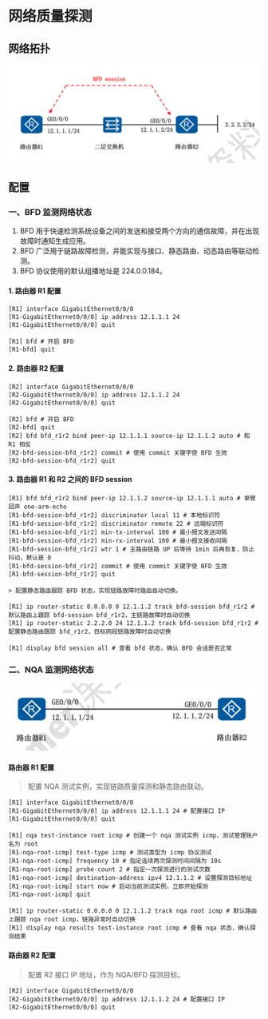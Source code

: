 # 网络质量探测

## 网络拓扑

![img|600](image/SCR-mna.png)

## 配置

### 一、BFD 监测网络状态

1. BFD 用于快速检测系统设备之间的发送和接受两个方向的通信故障，并在出现故障时通知生成应用。
2. BFD 广泛用于链路故障检测，并能实现与接口、静态路由、动态路由等联动检测。
3. BFD 协议使用的默认组播地址是 224.0.0.184。

#### 1. 路由器 R1 配置

```shell
[R1] interface GigabitEthernet0/0/0
[R1-GigabitEthernet0/0/0] ip address 12.1.1.1 24
[R1-GigabitEthernet0/0/0] quit

[R1] bfd # 开启 BFD
[R1-bfd] quit
```

#### 2. 路由器 R2 配置

```shell
[R2] interface GigabitEthernet0/0/0
[R2-GigabitEthernet0/0/0] ip address 12.1.1.2 24
[R2-GigabitEthernet0/0/0] quit

[R2] bfd # 开启 BFD
[R2-bfd] quit
[R2] bfd bfd_r1r2 bind peer-ip 12.1.1.1 source-ip 12.1.1.2 auto # 和 R1 相反
[R2-bfd-session-bfd_r1r2] commit # 使用 commit 关键字使 BFD 生效
[R2-bfd-session-bfd_r1r2] quit
```

#### 3. 路由器 R1 和 R2 之间的 BFD session

```shell
[R1] bfd bfd_r1r2 bind peer-ip 12.1.1.2 source-ip 12.1.1.1 auto # 单臂回声 one-arm-echo
[R1-bfd-session-bfd_r1r2] discriminator local 11 # 本地标识符
[R1-bfd-session-bfd_r1r2] discriminator remote 22 # 远端标识符
[R1-bfd-session-bfd_r1r2] min-tx-interval 100 # 最小报文发送间隔
[R1-bfd-session-bfd_r1r2] min-rx-interval 100 # 最小报文接收间隔
[R1-bfd-session-bfd_r1r2] wtr 1 # 主路由链路 UP 后等待 1min 后再恢复，防止抖动，默认是 0
[R1-bfd-session-bfd_r1r2] commit # 使用 commit 关键字使 BFD 生效
[R1-bfd-session-bfd_r1r2] quit

> 配置静态路由跟踪 BFD 状态，实现链路故障时路由自动切换。

[R1] ip router-static 0.0.0.0 0 12.1.1.2 track bfd-session bfd_r1r2 # 默认路由上跟踪 bfd-session bfd_r1r2，主链路故障时自动切换
[R1] ip router-static 2.2.2.0 24 12.1.1.2 track bfd-session bfd_r1r2 # 配置静态路由跟踪 bfd_r1r2，目标网段链路故障时自动切换

[R1] display bfd session all # 查看 bfd 状态，确认 BFD 会话是否正常
```

### 二、NQA 监测网络状态

![img](image/SCR-mqr.png)

#### 路由器 R1 配置

> 配置 NQA 测试实例，实现链路质量探测和静态路由联动。

```shell
[R1] interface GigabitEthernet0/0/0
[R1-GigabitEthernet0/0/0] ip address 12.1.1.1 24 # 配置接口 IP
[R1-GigabitEthernet0/0/0] quit

[R1] nqa test-instance root icmp # 创建一个 nqa 测试实例 icmp，测试管理账户名为 root
[R1-nqa-root-icmp] test-type icmp # 测试类型为 icmp 协议测试
[R1-nqa-root-icmp] frequency 10 # 指定连续两次探测时间间隔为 10s
[R1-nqa-root-icmp] probe-count 2 # 指定一次探测进行的测试次数
[R1-nqa-root-icmp] destination-address ipv4 12.1.1.2 # 设置探测目标地址
[R1-nqa-root-icmp] start now # 启动当前测试实例，立即开始探测
[R1-nqa-root-icmp] quit

[R1] ip router-static 0.0.0.0 0 12.1.1.2 track nqa root icmp # 默认路由上跟踪 nqa root icmp，链路异常时自动切换
[R1] display nqa results test-instance root icmp # 查看 nqa 状态，确认探测结果
```

#### 路由器 R2 配置

> 配置 R2 接口 IP 地址，作为 NQA/BFD 探测目标。

```shell
[R2] interface GigabitEthernet0/0/0
[R2-GigabitEthernet0/0/0] ip address 12.1.1.2 24 # 配置接口 IP
[R2-GigabitEthernet0/0/0] quit
```
